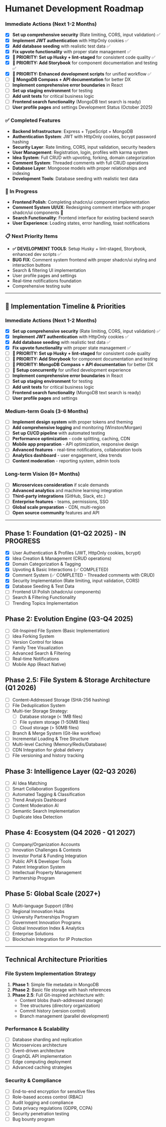 # Humanet Development Roadmap

### **Immediate Actions (Next 1-2 Months)**

- [x] **Set up comprehensive security** (Rate limiting, CORS, input validation) ✅
- [x] **Implement JWT authentication** with HttpOnly cookies ✅
- [x] **Add database seeding** with realistic test data ✅
- [x] **Fix upvote functionality** with proper state management ✅
- [x] **🔧 PRIORITY: Set up Husky + lint-staged** for consistent code quality ✅
- [x] **🔧 PRIORITY: Add Storybook** for component documentation and testing ✅
- [x] **🔧 PRIORITY: Enhanced development scripts** for unified workflow ✅
- [ ] **🔧 MongoDB Compass + API documentation** for better DX
- [ ] **Implement comprehensive error boundaries** in React
- [ ] **Set up staging environment** for testing
- [ ] **Add unit tests** for critical business logic
- [ ] **Frontend search functionality** (MongoDB text search is ready)
- [ ] **User profile pages** and settings Development Status (October 2025)

### ✅ Completed Features

- **Backend Infrastructure**: Express + TypeScript + MongoDB
- **Authentication System**: JWT with HttpOnly cookies, bcrypt password hashing
- **Security Layer**: Rate limiting, CORS, input validation, security headers
- **User Management**: Registration, login, profiles with karma system
- **Idea System**: Full CRUD with upvoting, forking, domain categorization
- **Comment System**: Threaded comments with full CRUD operations
- **Database Layer**: Mongoose models with proper relationships and indexing
- **Development Tools**: Database seeding with realistic test data

### 🚧 In Progress

- **Frontend Polish**: Completing shadcn/ui component implementation
- **Comment System UI/UX**: Redesigning comment interface with proper shadcn/ui components 🚧
- **Search Functionality**: Frontend interface for existing backend search
- **User Experience**: Loading states, error handling, toast notifications

### 📋 Next Priority Items

- **✅ DEVELOPMENT TOOLS**: Setup Husky + lint-staged, Storybook, enhanced dev scripts ✅
- **BUG FIX**: Comment system frontend with proper shadcn/ui styling and interaction buttons
- Search & filtering UI implementation
- User profile pages and settings
- Real-time notifications foundation
- Comprehensive testing suite

---

## 🎯 Implementation Timeline & Priorities

### **Immediate Actions (Next 1-2 Months)**

- [x] **Set up comprehensive security** (Rate limiting, CORS, input validation) ✅
- [x] **Implement JWT authentication** with HttpOnly cookies ✅
- [x] **Add database seeding** with realistic test data ✅
- [x] **Fix upvote functionality** with proper state management ✅
- [ ] **🔧 PRIORITY: Set up Husky + lint-staged** for consistent code quality
- [ ] **🔧 PRIORITY: Add Storybook** for component documentation and testing
- [ ] **🔧 PRIORITY: MongoDB Compass + API documentation** for better DX
- [ ] **🔧 Setup concurrently** for unified development experience
- [ ] **Implement comprehensive error boundaries** in React
- [ ] **Set up staging environment** for testing
- [ ] **Add unit tests** for critical business logic
- [ ] **Frontend search functionality** (MongoDB text search is ready)
- [ ] **User profile pages** and settings

### **Medium-term Goals (3-6 Months)**

- [ ] **Implement design system** with proper tokens and theming
- [ ] **Add comprehensive logging** and monitoring (Winston/Morgan)
- [ ] **Set up CI/CD pipeline** with automated testing
- [ ] **Performance optimization** - code splitting, caching, CDN
- [ ] **Mobile app preparation** - API optimization, responsive design
- [ ] **Advanced features** - real-time notifications, collaboration tools
- [ ] **Analytics dashboard** - user engagement, idea trends
- [ ] **Content moderation** - reporting system, admin tools

### **Long-term Vision (6+ Months)**

- [ ] **Microservices consideration** if scale demands
- [ ] **Advanced analytics** and machine learning integration
- [ ] **Third-party integrations** (GitHub, Slack, etc.)
- [ ] **Enterprise features** - teams, permissions, SSO
- [ ] **Global scale preparation** - CDN, multi-region
- [ ] **Open source community** features and API

---

## Phase 1: Foundation (Q1-Q2 2025) - IN PROGRESS

- [x] User Authentication & Profiles (JWT, HttpOnly cookies, bcrypt)
- [x] Idea Creation & Management (CRUD operations)
- [x] Domain Categorization & Tagging
- [x] Upvoting & Basic Interactions (✅ COMPLETED)
- [x] Comment System (✅ COMPLETED - Threaded comments with CRUD)
- [x] Security Implementation (Rate limiting, input validation, CORS)
- [x] Database Seeding & Test Data
- [ ] Frontend UI Polish (shadcn/ui components)
- [ ] Search & Filtering Functionality
- [ ] Trending Topics Implementation

## Phase 2: Evolution Engine (Q3-Q4 2025)

- [ ] Git-Inspired File System (Basic Implementation)
- [ ] Idea Forking System
- [ ] Version Control for Ideas
- [ ] Family Tree Visualization
- [ ] Advanced Search & Filtering
- [ ] Real-time Notifications
- [ ] Mobile App (React Native)

## Phase 2.5: File System & Storage Architecture (Q1 2026)

- [ ] Content-Addressed Storage (SHA-256 hashing)
- [ ] File Deduplication System
- [ ] Multi-tier Storage Strategy:
  - [ ] Database storage (< 1MB files)
  - [ ] File system storage (1-50MB files)
  - [ ] Cloud storage (> 50MB files)
- [ ] Branch & Merge System (Git-like workflow)
- [ ] Incremental Loading & Tree Structure
- [ ] Multi-level Caching (Memory/Redis/Database)
- [ ] CDN Integration for global delivery
- [ ] File versioning and history tracking

## Phase 3: Intelligence Layer (Q2-Q3 2026)

- [ ] AI Idea Matching
- [ ] Smart Collaboration Suggestions
- [ ] Automated Tagging & Classification
- [ ] Trend Analysis Dashboard
- [ ] Content Moderation AI
- [ ] Semantic Search Implementation
- [ ] Duplicate Idea Detection

## Phase 4: Ecosystem (Q4 2026 - Q1 2027)

- [ ] Company/Organization Accounts
- [ ] Innovation Challenges & Contests
- [ ] Investor Portal & Funding Integration
- [ ] Public API & Developer Tools
- [ ] Patent Integration System
- [ ] Intellectual Property Management
- [ ] Partnership Program

## Phase 5: Global Scale (2027+)

- [ ] Multi-language Support (i18n)
- [ ] Regional Innovation Hubs
- [ ] University Partnerships Program
- [ ] Government Innovation Programs
- [ ] Global Innovation Index & Analytics
- [ ] Enterprise Solutions
- [ ] Blockchain Integration for IP Protection

---

## Technical Architecture Priorities

### File System Implementation Strategy

1. **Phase 1**: Simple file metadata in MongoDB
2. **Phase 2**: Basic file storage with hash references
3. **Phase 2.5**: Full Git-inspired architecture with:
   - Content blobs (hash-addressed storage)
   - Tree structures (directory organization)
   - Commit history (version control)
   - Branch management (parallel development)

### Performance & Scalability

- [ ] Database sharding and replication
- [ ] Microservices architecture
- [ ] Event-driven architecture
- [ ] GraphQL API implementation
- [ ] Edge computing deployment
- [ ] Advanced caching strategies

### Security & Compliance

- [ ] End-to-end encryption for sensitive files
- [ ] Role-based access control (RBAC)
- [ ] Audit logging and compliance
- [ ] Data privacy regulations (GDPR, CCPA)
- [ ] Security penetration testing
- [ ] Bug bounty program
